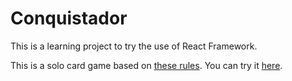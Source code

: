 # Conquistador

This is a learning project to try the use of React Framework.

This is a solo card game based on [these rules](https://www.angelfire.com/games2/warpspawn/Cortez.html).
You can try it [here](http://www.csernaizsolt.hu/conquistador).
